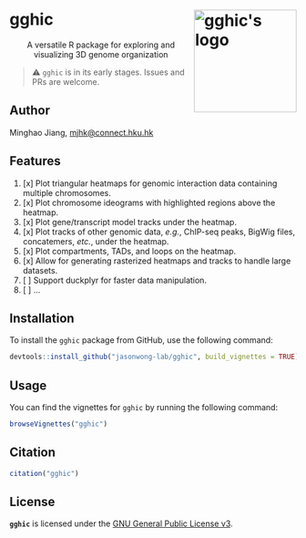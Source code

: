 <!-- markdownlint-configure-file {
  "no-inline-html": {
    "allowed_elements": [
      "p", "a", "img"
    ]
  }
} -->

# gghic <img src="https://raw.githubusercontent.com/jasonwong-lab/gghic/refs/heads/master/man/figures/gghic.png" alt="gghic's logo" height="180" align="right" />

<p align="center"> A versatile R package for exploring and visualizing 3D genome organization </p>

> :warning: `gghic` is in its early stages. Issues and PRs are welcome.

## Author

Minghao Jiang, <mjhk@connect.hku.hk>

## Features

1. [x] Plot triangular heatmaps for genomic interaction data containing multiple chromosomes.
2. [x] Plot chromosome ideograms with highlighted regions above the heatmap.
3. [x] Plot gene/transcript model tracks under the heatmap.
4. [x] Plot tracks of other genomic data, *e.g.*, ChIP-seq peaks, BigWig files, concatemers, *etc.*, under the heatmap.
5. [x] Plot compartments, TADs, and loops on the heatmap.
6. [x] Allow for generating rasterized heatmaps and tracks to handle large datasets.
7. [ ] Support duckplyr for faster data manipulation.
8. [ ] ...

## Installation

To install the `gghic` package from GitHub, use the following command:

```r
devtools::install_github("jasonwong-lab/gghic", build_vignettes = TRUE)
```

## Usage

You can find the vignettes for `gghic` by running the following command:

```r
browseVignettes("gghic")
```

## Citation

```r
citation("gghic")
```

## License

**`gghic`** is licensed under the [GNU General Public License v3](LICENSE.md).
